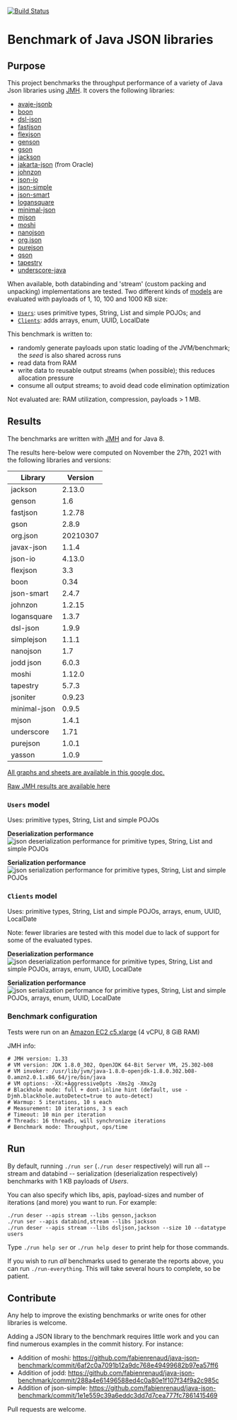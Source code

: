 [![Build Status](https://travis-ci.org/fabienrenaud/java-json-benchmark.svg?branch=master)](https://travis-ci.org/fabienrenaud/java-json-benchmark)

# Benchmark of Java JSON libraries

## Purpose

This project benchmarks the throughput performance of a variety of Java Json libraries using [JMH](http://openjdk.java.net/projects/code-tools/jmh/).
It covers the following libraries:

* [avaje-jsonb](https://github.com/avaje/avaje-jsonb)
* [boon](https://github.com/boonproject/boon)
* [dsl-json](https://github.com/ngs-doo/dsl-json)
* [fastjson](https://github.com/alibaba/fastjson)
* [flexjson](http://flexjson.sourceforge.net/)
* [genson](https://owlike.github.io/genson/)
* [gson](https://github.com/google/gson)
* [jackson](https://github.com/FasterXML/jackson)
* [jakarta-json](https://jsonp.java.net/) (from Oracle)
* [johnzon](http://johnzon.apache.org/)
* [json-io](https://github.com/jdereg/json-io)
* [json-simple](https://code.google.com/archive/p/json-simple/)
* [json-smart](http://netplex.github.io/json-smart/)
* [logansquare](https://github.com/bluelinelabs/LoganSquare)
* [minimal-json](https://github.com/ralfstx/minimal-json)
* [mjson](https://github.com/bolerio/mjson)
* [moshi](https://github.com/square/moshi)
* [nanojson](https://github.com/mmastrac/nanojson)
* [org.json](https://github.com/stleary/JSON-java)
* [purejson](https://senthilganeshs.github.io/jsonp/)
* [qson](https://github.com/quarkusio/qson)
* [tapestry](https://tapestry.apache.org/json.html)
* [underscore-java](https://github.com/javadev/underscore-java)

When available, both databinding and 'stream' (custom packing and unpacking) implementations are tested.
Two different kinds of [models](/src/main/java/com/github/fabienrenaud/jjb/model/) are evaluated with payloads of 1, 10, 100 and 1000 KB size:
* [`Users`](/src/main/java/com/github/fabienrenaud/jjb/model/Users.java): uses primitive types, String, List and simple POJOs; and
* [`Clients`](/src/main/java/com/github/fabienrenaud/jjb/model/Clients.java): adds arrays, enum, UUID, LocalDate

This benchmark is written to:
* randomly generate payloads upon static loading of the JVM/benchmark; the *seed* is also shared across runs
* read data from RAM
* write data to reusable output streams (when possible); this reduces allocation pressure
* consume all output streams; to avoid dead code elimination optimization

Not evaluated are: RAM utilization, compression, payloads > 1 MB.

## Results

The benchmarks are written with [JMH](http://openjdk.java.net/projects/code-tools/jmh/) and for Java 8.

The results here-below were computed on November the 27th, 2021 with the following libraries and versions:

| Library      | Version  |
|--------------|----------|
| jackson      | 2.13.0   |
| genson       | 1.6      |
| fastjson     | 1.2.78   |
| gson         | 2.8.9    |
| org.json     | 20210307 |
| javax-json   | 1.1.4    |
| json-io      | 4.13.0   |
| flexjson     | 3.3      |
| boon         | 0.34     |
| json-smart   | 2.4.7    |
| johnzon      | 1.2.15   |
| logansquare  | 1.3.7    |
| dsl-json     | 1.9.9    |
| simplejson   | 1.1.1    |
| nanojson     | 1.7      |
| jodd json    | 6.0.3    |
| moshi        | 1.12.0   |
| tapestry     | 5.7.3    |
| jsoniter     | 0.9.23   |
| minimal-json | 0.9.5    |
| mjson        | 1.4.1    |
| underscore   | 1.71     | 
| purejson     | 1.0.1    |
| yasson       | 1.0.9    |

[All graphs and sheets are available in this google doc.][spreadsheet]

[Raw JMH results are available here][jmh-results]

### `Users` model

Uses: primitive types, String, List and simple POJOs

**Deserialization performance**
![json deserialization performance for primitive types, String, List and simple POJOs][graph-users-deser]

**Serialization performance**
![json serialization performance for primitive types, String, List and simple POJOs][graph-users-ser]

### `Clients` model

Uses: primitive types, String, List and simple POJOs, arrays, enum, UUID, LocalDate

Note: fewer libraries are tested with this model due to lack of support for some of the evaluated types.

**Deserialization performance**
![json deserialization performance for primitive types, String, List and simple POJOs, arrays, enum, UUID, LocalDate][graph-clients-deser]

**Serialization performance**
![json serialization performance for primitive types, String, List and simple POJOs, arrays, enum, UUID, LocalDate][graph-clients-ser]


### Benchmark configuration

Tests were run on an [Amazon EC2 c5.xlarge](https://aws.amazon.com/ec2/instance-types/c5/) (4 vCPU, 8 GiB RAM)

JMH info:

```
# JMH version: 1.33
# VM version: JDK 1.8.0_302, OpenJDK 64-Bit Server VM, 25.302-b08
# VM invoker: /usr/lib/jvm/java-1.8.0-openjdk-1.8.0.302.b08-0.amzn2.0.1.x86_64/jre/bin/java
# VM options: -XX:+AggressiveOpts -Xms2g -Xmx2g
# Blackhole mode: full + dont-inline hint (default, use -Djmh.blackhole.autoDetect=true to auto-detect)
# Warmup: 5 iterations, 10 s each
# Measurement: 10 iterations, 3 s each
# Timeout: 10 min per iteration
# Threads: 16 threads, will synchronize iterations
# Benchmark mode: Throughput, ops/time
```

## Run

By default, running `./run ser` (`./run deser` respectively) will run
all -- stream and databind -- serialization (deserialization respectively)
benchmarks with 1 KB payloads of _Users_.

You can also specify which libs, apis, payload-sizes and number of
iterations (and more) you want to run. For example:

    ./run deser --apis stream --libs genson,jackson
    ./run ser --apis databind,stream --libs jackson
    ./run deser --apis stream --libs dsljson,jackson --size 10 --datatype users

Type `./run help ser` or `./run help deser` to print help for those
commands.

If you wish to run _all_ benchmarks used to generate the reports above,
you can run `./run-everything`. This will take several hours to complete, so
be patient.

## Contribute

Any help to improve the existing benchmarks or write ones for other
libraries is welcome.

Adding a JSON library to the benchmark requires little work and you can
find numerous examples in the commit history. For instance:

 * Addition of moshi: https://github.com/fabienrenaud/java-json-benchmark/commit/6af2c0a7091b12a9dc768e49499682b97ea57ff6
 * Addition of jodd: https://github.com/fabienrenaud/java-json-benchmark/commit/288a4e61496588ed4c0a80e1f107f34f9a2c985c
 * Addition of json-simple: https://github.com/fabienrenaud/java-json-benchmark/commit/1e1e559c39a6eddc3dd7d7cea777fc7861415469


Pull requests are welcome.


[jmh-results]: /archive/raw-results-2021-11-27.md
[spreadsheet]: https://docs.google.com/spreadsheets/d/18XdXQi7GJmVgWBuo0BAsjbPUHW-qDHge1k4WT8uOEIU/edit?usp=sharing
[graph-users-deser]: https://docs.google.com/spreadsheets/d/e/2PACX-1vSJsmkX9LTVyohgO8R8tZjIxdRCZugLLNeW42TLwsqdZEeNnSo0sGpVVQ2X8G2Ws7Cw9JXN9J46WZGE/pubchart?oid=1217359585&format=image
[graph-users-ser]: https://docs.google.com/spreadsheets/d/e/2PACX-1vSJsmkX9LTVyohgO8R8tZjIxdRCZugLLNeW42TLwsqdZEeNnSo0sGpVVQ2X8G2Ws7Cw9JXN9J46WZGE/pubchart?oid=296776676&format=image
[graph-clients-deser]: https://docs.google.com/spreadsheets/d/e/2PACX-1vSJsmkX9LTVyohgO8R8tZjIxdRCZugLLNeW42TLwsqdZEeNnSo0sGpVVQ2X8G2Ws7Cw9JXN9J46WZGE/pubchart?oid=684555912&format=image
[graph-clients-ser]: https://docs.google.com/spreadsheets/d/e/2PACX-1vSJsmkX9LTVyohgO8R8tZjIxdRCZugLLNeW42TLwsqdZEeNnSo0sGpVVQ2X8G2Ws7Cw9JXN9J46WZGE/pubchart?oid=2004244401&format=image
